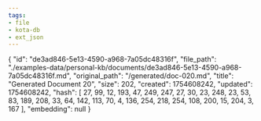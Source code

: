 ```yaml
---
tags:
- file
- kota-db
- ext_json
---
```

{
  "id": "de3ad846-5e13-4590-a968-7a05dc48316f",
  "file_path": "./examples-data/personal-kb/documents/de3ad846-5e13-4590-a968-7a05dc48316f.md",
  "original_path": "/generated/doc-020.md",
  "title": "Generated Document 20",
  "size": 202,
  "created": 1754608242,
  "updated": 1754608242,
  "hash": [
    27,
    99,
    12,
    193,
    47,
    249,
    247,
    27,
    30,
    23,
    248,
    23,
    53,
    83,
    189,
    208,
    33,
    64,
    142,
    113,
    70,
    4,
    136,
    254,
    218,
    254,
    108,
    200,
    15,
    204,
    3,
    167
  ],
  "embedding": null
}